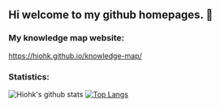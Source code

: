 ## Hi welcome to my github homepages. 👋

### My knowledge map website:
https://hiohk.github.io/knowledge-map/

### Statistics:
![Hiohk's github stats](https://github-readme-stats.vercel.app/api?username=Hiohk&show_icons=true&count_private=true&hide=stars&include_all_commits=true&theme=light)
[![Top Langs](https://github-readme-stats.vercel.app/api/top-langs/?username=Hiohk&layout=compact)](https://github.com/anuraghazra/github-readme-stats)
